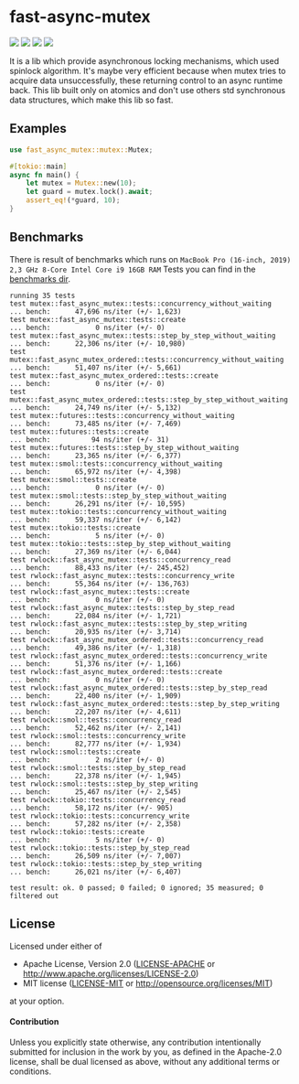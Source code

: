 # fast-async-mutex
[![](https://github.com/Mnwa/fast-async-mutex/workflows/build/badge.svg?branch=master)](https://github.com/Mnwa/fast-async-mutex/actions?query=workflow%3Abuild)
[![](https://docs.rs/fast-async-mutex/badge.svg)](https://docs.rs/fast-async-mutex/)
[![](https://img.shields.io/crates/v/fast-async-mutex.svg)](https://crates.io/crates/fast-async-mutex)
[![](https://img.shields.io/crates/d/fast-async-mutex.svg)](https://crates.io/crates/fast-async-mutex)

It is a lib which provide asynchronous locking mechanisms, which used spinlock algorithm.
It's maybe very efficient because when mutex tries to acquire data unsuccessfully, these returning control to an async runtime back.
This lib built only on atomics and don't use others std synchronous data structures, which make this lib so fast.

## Examples

```rust
use fast_async_mutex::mutex::Mutex;

#[tokio::main]
async fn main() {
    let mutex = Mutex::new(10);
    let guard = mutex.lock().await;
    assert_eq!(*guard, 10);
}
```

## Benchmarks

There is result of benchmarks which runs on `MacBook Pro (16-inch, 2019) 2,3 GHz 8-Core Intel Core i9 16GB RAM`
Tests you can find in the [benchmarks dir](benchmarks).
```
running 35 tests
test mutex::fast_async_mutex::tests::concurrency_without_waiting          ... bench:      47,696 ns/iter (+/- 1,623)
test mutex::fast_async_mutex::tests::create                               ... bench:           0 ns/iter (+/- 0)
test mutex::fast_async_mutex::tests::step_by_step_without_waiting         ... bench:      22,306 ns/iter (+/- 10,980)
test mutex::fast_async_mutex_ordered::tests::concurrency_without_waiting  ... bench:      51,407 ns/iter (+/- 5,661)
test mutex::fast_async_mutex_ordered::tests::create                       ... bench:           0 ns/iter (+/- 0)
test mutex::fast_async_mutex_ordered::tests::step_by_step_without_waiting ... bench:      24,749 ns/iter (+/- 5,132)
test mutex::futures::tests::concurrency_without_waiting                   ... bench:      73,485 ns/iter (+/- 7,469)
test mutex::futures::tests::create                                        ... bench:          94 ns/iter (+/- 31)
test mutex::futures::tests::step_by_step_without_waiting                  ... bench:      23,365 ns/iter (+/- 6,377)
test mutex::smol::tests::concurrency_without_waiting                      ... bench:      65,972 ns/iter (+/- 4,398)
test mutex::smol::tests::create                                           ... bench:           0 ns/iter (+/- 0)
test mutex::smol::tests::step_by_step_without_waiting                     ... bench:      26,291 ns/iter (+/- 10,595)
test mutex::tokio::tests::concurrency_without_waiting                     ... bench:      59,337 ns/iter (+/- 6,142)
test mutex::tokio::tests::create                                          ... bench:           5 ns/iter (+/- 0)
test mutex::tokio::tests::step_by_step_without_waiting                    ... bench:      27,369 ns/iter (+/- 6,044)
test rwlock::fast_async_mutex::tests::concurrency_read                    ... bench:      88,433 ns/iter (+/- 245,452)
test rwlock::fast_async_mutex::tests::concurrency_write                   ... bench:      55,364 ns/iter (+/- 136,763)
test rwlock::fast_async_mutex::tests::create                              ... bench:           0 ns/iter (+/- 0)
test rwlock::fast_async_mutex::tests::step_by_step_read                   ... bench:      22,084 ns/iter (+/- 1,721)
test rwlock::fast_async_mutex::tests::step_by_step_writing                ... bench:      20,935 ns/iter (+/- 3,714)
test rwlock::fast_async_mutex_ordered::tests::concurrency_read            ... bench:      49,386 ns/iter (+/- 1,318)
test rwlock::fast_async_mutex_ordered::tests::concurrency_write           ... bench:      51,376 ns/iter (+/- 1,166)
test rwlock::fast_async_mutex_ordered::tests::create                      ... bench:           0 ns/iter (+/- 0)
test rwlock::fast_async_mutex_ordered::tests::step_by_step_read           ... bench:      22,400 ns/iter (+/- 1,909)
test rwlock::fast_async_mutex_ordered::tests::step_by_step_writing        ... bench:      22,207 ns/iter (+/- 4,611)
test rwlock::smol::tests::concurrency_read                                ... bench:      52,462 ns/iter (+/- 2,141)
test rwlock::smol::tests::concurrency_write                               ... bench:      82,777 ns/iter (+/- 1,934)
test rwlock::smol::tests::create                                          ... bench:           2 ns/iter (+/- 0)
test rwlock::smol::tests::step_by_step_read                               ... bench:      22,378 ns/iter (+/- 1,945)
test rwlock::smol::tests::step_by_step_writing                            ... bench:      25,467 ns/iter (+/- 2,545)
test rwlock::tokio::tests::concurrency_read                               ... bench:      58,172 ns/iter (+/- 905)
test rwlock::tokio::tests::concurrency_write                              ... bench:      57,282 ns/iter (+/- 2,358)
test rwlock::tokio::tests::create                                         ... bench:           5 ns/iter (+/- 0)
test rwlock::tokio::tests::step_by_step_read                              ... bench:      26,509 ns/iter (+/- 7,007)
test rwlock::tokio::tests::step_by_step_writing                           ... bench:      26,021 ns/iter (+/- 6,407)

test result: ok. 0 passed; 0 failed; 0 ignored; 35 measured; 0 filtered out
```

## License

Licensed under either of

 * Apache License, Version 2.0 ([LICENSE-APACHE](LICENSE-APACHE) or http://www.apache.org/licenses/LICENSE-2.0)
 * MIT license ([LICENSE-MIT](LICENSE-MIT) or http://opensource.org/licenses/MIT)

at your option.

#### Contribution

Unless you explicitly state otherwise, any contribution intentionally submitted
for inclusion in the work by you, as defined in the Apache-2.0 license, shall be
dual licensed as above, without any additional terms or conditions.
